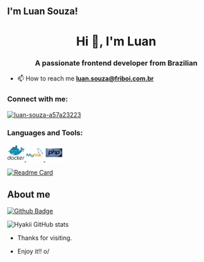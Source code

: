 ## I'm Luan Souza!


<h1 align="center">Hi 👋, I'm Luan</h1>
<h3 align="center">A passionate frontend developer from Brazilian </h3>

- 📫 How to reach me **luan.souza@friboi.com.br**

<h3 align="left">Connect with me:</h3>
<p align="left">
<a href="https://linkedin.com/in/luan-souza-a57a23223" target="blank"><img align="center" src="https://raw.githubusercontent.com/rahuldkjain/github-profile-readme-generator/master/src/images/icons/Social/linked-in-alt.svg" alt="luan-souza-a57a23223" height="30" width="40" /></a>
</p>

<h3 align="left">Languages and Tools:</h3>
<p align="left"> <a href="https://www.docker.com/" target="_blank"> <img src="https://raw.githubusercontent.com/devicons/devicon/master/icons/docker/docker-original-wordmark.svg" alt="docker" width="40" height="40"/> </a> <a href="https://www.mysql.com/" target="_blank"> <img src="https://raw.githubusercontent.com/devicons/devicon/master/icons/mysql/mysql-original-wordmark.svg" alt="mysql" width="40" height="40"/> </a> <a href="https://www.php.net" target="_blank"> <img src="https://raw.githubusercontent.com/devicons/devicon/master/icons/php/php-original.svg" alt="php" width="40" height="40"/> </a> </p>

 
 [![Readme Card](https://github-readme-stats.vercel.app/api/pin/?username=Hyakii&repo=github-readme-stats)](https://github.com/Hyakii/github-readme-stats)

## About me

[![Github Badge](https://img.shields.io/badge/-Github-000?style=flat-square&logo=Github&logoColor=white&link=https://github.com/Hyakii)](https://github.com/Hyakii)

![Hyakii GitHub stats](https://github-readme-stats.vercel.app/api?username=Hyakii&show_icons=true&theme=radical)


- Thanks for visiting.

- Enjoy it!! o/
